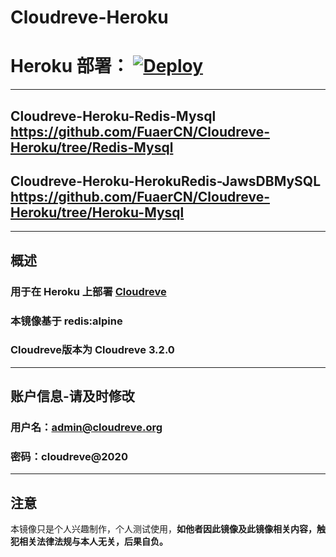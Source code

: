 # Cloudreve-Heroku
# Heroku 部署： [![Deploy](https://www.herokucdn.com/deploy/button.svg)](https://heroku.com/deploy)
---
## Cloudreve-Heroku-Redis-Mysql https://github.com/FuaerCN/Cloudreve-Heroku/tree/Redis-Mysql
## Cloudreve-Heroku-HerokuRedis-JawsDBMySQL https://github.com/FuaerCN/Cloudreve-Heroku/tree/Heroku-Mysql
---
## 概述
### 用于在 Heroku 上部署 [Cloudreve](https://cloudreve.org/)
### 本镜像基于 redis:alpine
### Cloudreve版本为 Cloudreve 3.2.0
---
## 账户信息-请及时修改
### 用户名：admin@cloudreve.org
### 密码：cloudreve@2020
---
## 注意
本镜像只是个人兴趣制作，个人测试使用，**如他者因此镜像及此镜像相关内容，触犯相关法律法规与本人无关，后果自负。**
